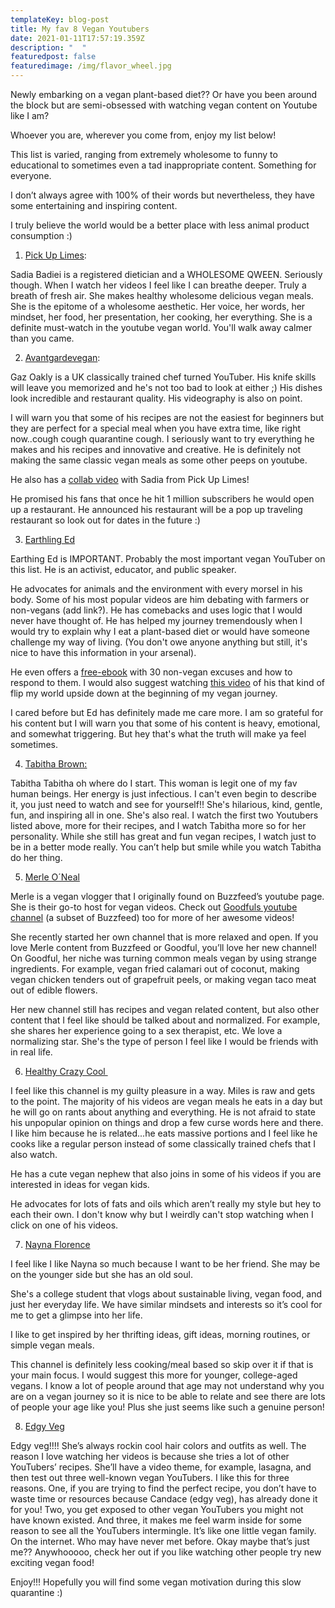 ```yaml
---
templateKey: blog-post
title: My fav 8 Vegan Youtubers
date: 2021-01-11T17:57:19.359Z
description: "  "
featuredpost: false
featuredimage: /img/flavor_wheel.jpg
---
```

Newly embarking on a vegan plant-based diet?? Or have you been around the block but are semi-obsessed with watching vegan content on Youtube like I am? 

Whoever you are, wherever you come from, enjoy my list below!

This list is varied, ranging from extremely wholesome to funny to educational to sometimes even a tad inappropriate content. Something for everyone.

I don’t always agree with 100% of their words but nevertheless, they have some entertaining and inspiring content.

I truly believe the world would be a better place with less animal product consumption :)

1. [Pick Up Limes](https://www.youtube.com/channel/UCq2E1mIwUKMWzCA4liA_XGQ):

Sadia Badiei is a registered dietician and a WHOLESOME QWEEN. Seriously though. When I watch her videos I feel like I can breathe deeper. Truly a breath of fresh air. She makes healthy wholesome delicious vegan meals. She is the epitome of a wholesome aesthetic. Her voice, her words, her mindset, her food, her presentation, her cooking, her everything. She is a definite must-watch in the youtube vegan world. You'll walk away calmer than you came. 

2. [Avantgardevegan](https://www.youtube.com/channel/UCF-ACPYNN0oXD4ihS5mbbmw): 

Gaz Oakly is a UK classically trained chef turned YouTuber. His knife skills will leave you memorized and he's not too bad to look at either ;) His dishes look incredible and restaurant quality. His videography is also on point. 

I will warn you that some of his recipes are not the easiest for beginners but they are perfect for a special meal when you have extra time, like right now..cough cough quarantine cough. I seriously want to try everything he makes and his recipes and innovative and creative. He is definitely not making the same classic vegan meals as some other peeps on youtube. 

He also has a [collab video](https://www.youtube.com/watch?v=SIHbv9o9rvo&ab_channel=avantgardevegan) with Sadia from Pick Up Limes!

He promised his fans that once he hit 1 million subscribers he would open up a restaurant. He announced his restaurant will be a pop up traveling restaurant so look out for dates in the future :)

3. [Earthling Ed](https://www.youtube.com/channel/UCVRrGAcUc7cblUzOhI1KfFg)

Earthing Ed is IMPORTANT. Probably the most important vegan YouTuber on this list. He is an activist, educator, and public speaker. 

He advocates for animals and the environment with every morsel in his body. Some of his most popular videos are him debating with farmers or non-vegans (add link?). He has comebacks and uses logic that I would never have thought of. He has helped my journey tremendously when I would try to explain why I eat a plant-based diet or would have someone challenge my way of living. (You don't owe anyone anything but still, it's nice to have this information in your arsenal).

He even offers a [free-ebook](https://earthlinged.org/ebook) with 30 non-vegan excuses and how to respond to them. I would also suggest watching [this video](https://www.youtube.com/watch?v=Z3u7hXpOm58) of his that kind of flip my world upside down at the beginning of my vegan journey. 

I cared before but Ed has definitely made me care more. I am so grateful for his content but I will warn you that some of his content is heavy, emotional, and somewhat triggering. But hey that's what the truth will make ya feel sometimes. 

4. [Tabitha Brown:](https://www.youtube.com/c/TabithaBrown/videos?view=0&sort=p&flow=grid)

Tabitha Tabitha oh where do I start. This woman is legit one of my fav human beings. Her energy is just infectious. I can't even begin to describe it, you just need to watch and see for yourself!! She's hilarious, kind, gentle, fun, and inspiring all in one. She's also real. I watch the first two Youtubers listed above, more for their recipes, and I watch Tabitha more so for her personality. While she still has great and fun vegan recipes, I watch just to be in a better mode really. You can’t help but smile while you watch Tabitha do her thing. 

5. [Merle O´Neal](https://www.youtube.com/channel/UCle9AaDvd89jq8qWT1QiWkw)

Merle is a vegan vlogger that I originally found on Buzzfeed’s youtube page. She is their go-to host for vegan videos. Check out [Goodfuls youtube channel](https://www.youtube.com/channel/UCEMArgthHuEtX-04qL_8puQ) (a subset of Buzzfeed) too for more of her awesome videos! 

She recently started her own channel that is more relaxed and open. If you love Merle content from Buzzfeed or Goodful, you’ll love her new channel! On Goodful, her niche was turning common meals vegan by using strange ingredients. For example, vegan fried calamari out of coconut, making vegan chicken tenders out of grapefruit peels, or making vegan taco meat out of edible flowers.

Her new channel still has recipes and vegan related content, but also other content that I feel like should be talked about and normalized. For example, she shares her experience going to a sex therapist, etc. We love a normalizing star. She's the type of person I feel like I would be friends with in real life. 

6. [Healthy Crazy Cool ](https://www.youtube.com/c/HealthyCrazyCool/featured)

I feel like this channel is my guilty pleasure in a way. Miles is raw and gets to the point. The majority of his videos are vegan meals he eats in a day but he will go on rants about anything and everything. He is not afraid to state his unpopular opinion on things and drop a few curse words here and there. I like him because he is related...he eats massive portions and I feel like he cooks like a regular person instead of some classically trained chefs that I also watch. 

He has a cute vegan nephew that also joins in some of his videos if you are interested in ideas for vegan kids.

He advocates for lots of fats and oils which aren’t really my style but hey to each their own. I don't know why but I weirdly can't stop watching when I click on one of his videos. 

7. [Nayna Florence](https://www.youtube.com/channel/UClH3eUwzfDTXxUjM8WIJuOg)

I feel like I like Nayna so much because I want to be her friend. She may be on the younger side but she has an old soul. 

She's a college student that vlogs about sustainable living, vegan food, and just her everyday life. We have similar mindsets and interests so it’s cool for me to get a glimpse into her life.

I like to get inspired by her thrifting ideas, gift ideas, morning routines, or simple vegan meals.

This channel is definitely less cooking/meal based so skip over it if that is your main focus. I would suggest this more for younger, college-aged vegans. I know a lot of people around that age may not understand why you are on a vegan journey so it is nice to be able to relate and see there are lots of people your age like you! Plus she just seems like such a genuine person!

8. [Edgy Veg](https://www.youtube.com/user/stillcurrentstudios)

Edgy veg!!!! She’s always rockin cool hair colors and outfits as well. The reason I love watching her videos is because she tries a lot of other YouTubers’ recipes. She’ll have a video theme, for example, lasagna, and then test out three well-known vegan YouTubers. I like this for three reasons. One, if you are trying to find the perfect recipe, you don’t have to waste time or resources because Candace (edgy veg), has already done it for you! Two, you get exposed to other vegan YouTubers you might not have known existed. And three, it makes me feel warm inside for some reason to see all the YouTubers intermingle. It’s like one little vegan family. On the internet. Who may have never met before. Okay maybe that’s just me?? Anywhooooo, check her out if you like watching other people try new exciting vegan food!

Enjoy!!! Hopefully you will find some vegan motivation during this slow quarantine :)
